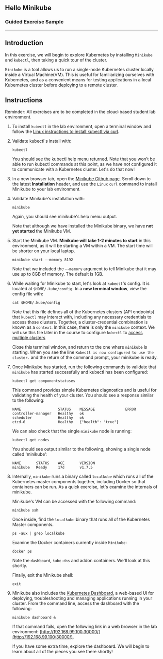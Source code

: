 <!-- .slide: data-background="#4CA737" -->
## Hello Minikube
###  Guided Exercise Sample

---
<!-- .slide: style="text-align: left;"> -->  
## Introduction

In this exercise, we will begin to explore Kubernetes by installing `Minikube` and `kubectl`, then taking a quick tour of the cluster. 

`Minikube` is a tool allows us to run a single-node Kubernetes cluster locally inside a Virtual Machine(VM). This is useful for familiarizing ourselves with Kubernetes, and as a convenient means for testing applications in a local Kubernetes cluster before deploying to a remote cluster. 


## Instructions

Reminder: All exercises are to be completed in the cloud-based student lab environment. 

1. To install `kubectl` in the lab environment, open a terminal window and follow the [Linux instructions to install kubectl via curl](https://kubernetes.io/docs/tasks/tools/install-kubectl/#tabset-1).

2. Validate kubectl's install with:
    ```
    kubectl
    ```
    You should see the kubectl help menu returned. Note that you won't be able to run kubectl commands at this point, as we have not configured it to communicate with a Kubernetes cluster. Let's do that now!

3. In a new browser tab, open the [Minikube Github page](https://github.com/kubernetes/minikube/releases). Scroll down to the latest **Installation** header, and use the `Linux` `curl` command to install Minikube to your lab environment.

4. Validate Minikube's installation with:

    ```
    minikube
    ```
    Again, you should see minikube's help menu output. 

    Note that although we have installed the Minikube binary, we have **not yet started** the Minikube VM.

5. Start the Minikube VM. **Minikube will take 1-2 minutes to start** in this environment, as it will be starting a VM within a VM. The start time will be shorter on your local laptop.

    ``` 
    minikube start --memory 8192
    ```

    Note that we included the `--memory` argument to tell Minikube that it may use up to 8GB of memory. The default is 1GB.

6. While waiting for Minikube to start, let's look at `kubectl`'s config. It is located at `$HOME/.kube/config`. In a **new terminal window**, view the config file with:

    ```
    cat $HOME/.kube/config
    ```

    Note that this file defines all of the Kubernetes clusters (API endpoints) that `kubectl` may interact with, including any necessary credentials to access those clusters. Together, a cluster-credential combination is known as a `context`. In this case, there is only the `minikube` context. We will use this file later in the course to configure `kubectl` to [access multiple clusters](https://kubernetes.io/docs/tasks/access-application-cluster/configure-access-multiple-clusters/). 

    Close this terminal window, and return to the one where `minikube` is starting. When you see the line `Kubectl is now configured to use the cluster.` and the return of the command prompt, your minikube is ready.


7. Once Minikube has started, run the following commands to validate that `minikube` has started successfully and kubectl has been configured:

   ```
   kubectl get componentstatuses
   ```
   This command provides simple Kubernetes diagnostics and is useful for validating the health of your cluster. You should see a response similar to the following:
   ```
   NAME                 STATUS    MESSAGE              ERROR
   controller-manager   Healthy   ok                   
   scheduler            Healthy   ok                   
   etcd-0               Healthy   {"health": "true"}   
   ```
   We can also check that the single `minikube` node is running:
   ```
   kubectl get nodes
   ```

   You should see output similar to the following, showing a single node called 'minikube':
   ```
   NAME       STATUS    AGE       VERSION
   minikube   Ready     17d       v1.7.5
   ```

8. Internally, `minikube` runs a binary called `localkube` which runs all of the Kubernetes master components together, including Docker so that containers can be run. As a quick exercise, let's examine the internals of minikube.

    Minikube's VM can be accessed with the following command:
    ```
    minikube ssh
    ```
    Once inside, find the `localkube` binary that runs all of the Kubernetes Master components.
    ```
    ps -aux | grep localkube
    ```
    Examine the Docker containers currently inside `Minikube`:
    ```
    docker ps
    ```
    Note the `dashboard`, `kube-dns` and addon containers. We'll look at this shortly. 

    Finally, exit the Minikube shell:
    ```
    exit
    ```

9. Minikube also includes the [Kubernetes Dashboard](https://kubernetes.io/docs/tasks/access-application-cluster/web-ui-dashboard/), a web-based UI for deploying, troubleshooting and managing applications running in your cluster. From the command line, access the dashboard with the following:

     ```
     minikube dashboard &
     ```

    If that command fails, open the following link in a web browser in the lab environment: [http://192.168.99.100:30000/](http://192.168.99.100:30000/).

   If you have some extra time, explore the dashboard. We will begin to learn about all of the pieces you see there shortly!